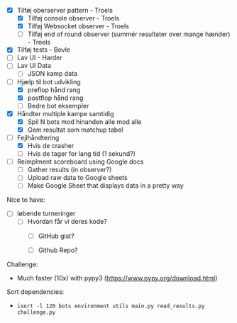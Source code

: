 - [X] Tilføj oberserver pattern - Troels
  - [X] Tilføj console observer - Troels
  - [X] Tilføj Websocket observer - Troels
  - [ ] Tilføj end of round observer (summér resultater over mange hænder) - Troels
- [X] Tilføj tests - Bovle
- [ ] Lav UI - Harder
- [ ] Lav UI Data
  - [ ] JSON kamp data 
- [ ] Hjælp til bot udvikling
  - [X] preflop hånd rang 
  - [X] postflop hånd rang
  - [ ] Bedre bot eksempler
- [X] Håndter multiple kampe samtidig
  - [X] Spil N bots mod hinanden alle mod alle
  - [X] Gem resultat som matchup tabel
- [ ] Fejlhåndtering
  - [X] Hvis de crasher
  - [ ] Hvis de tager for lang tid (1 sekund?)
- [ ] Reimplment scoreboard using Google docs
  - [ ] Gather results (in observer?) 
  - [ ] Upload raw data to Google sheets
  - [ ] Make Google Sheet that displays data in a pretty way

Nice to have:

- [ ] løbende turneringer
  - [ ] Hvordan får vi deres kode?
    - [ ] GitHub gist?
    - [ ] Github Repo?





Challenge:
 - Much faster (10x) with pypy3 (https://www.pypy.org/download.html)


Sort dependencies:
 - `isort -l 120 bots environment utils main.py read_results.py challenge.py`
